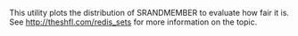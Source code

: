 This utility plots the distribution of SRANDMEMBER to evaluate how fair it is.
See http://theshfl.com/redis_sets for more information on the topic.
